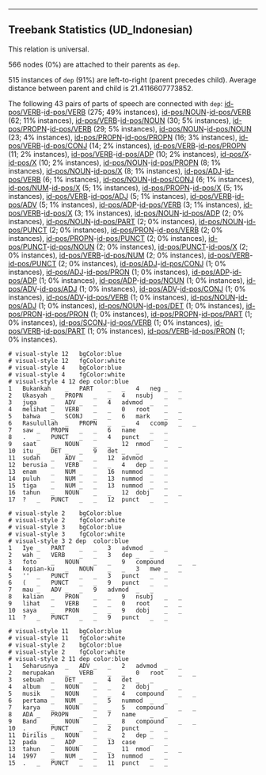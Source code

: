 

--------------------------------------------------------------------------------

## Treebank Statistics (UD_Indonesian)

This relation is universal.

566 nodes (0%) are attached to their parents as `dep`.

515 instances of `dep` (91%) are left-to-right (parent precedes child).
Average distance between parent and child is 21.4116607773852.

The following 43 pairs of parts of speech are connected with `dep`: [id-pos/VERB]()-[id-pos/VERB]() (275; 49% instances), [id-pos/NOUN]()-[id-pos/VERB]() (62; 11% instances), [id-pos/VERB]()-[id-pos/NOUN]() (30; 5% instances), [id-pos/PROPN]()-[id-pos/VERB]() (29; 5% instances), [id-pos/NOUN]()-[id-pos/NOUN]() (23; 4% instances), [id-pos/PROPN]()-[id-pos/PROPN]() (16; 3% instances), [id-pos/VERB]()-[id-pos/CONJ]() (14; 2% instances), [id-pos/VERB]()-[id-pos/PROPN]() (11; 2% instances), [id-pos/VERB]()-[id-pos/ADP]() (10; 2% instances), [id-pos/X]()-[id-pos/X]() (10; 2% instances), [id-pos/NOUN]()-[id-pos/PROPN]() (8; 1% instances), [id-pos/NOUN]()-[id-pos/X]() (8; 1% instances), [id-pos/ADJ]()-[id-pos/VERB]() (6; 1% instances), [id-pos/NOUN]()-[id-pos/CONJ]() (6; 1% instances), [id-pos/NUM]()-[id-pos/X]() (5; 1% instances), [id-pos/PROPN]()-[id-pos/X]() (5; 1% instances), [id-pos/VERB]()-[id-pos/ADJ]() (5; 1% instances), [id-pos/VERB]()-[id-pos/ADV]() (5; 1% instances), [id-pos/ADP]()-[id-pos/VERB]() (3; 1% instances), [id-pos/VERB]()-[id-pos/X]() (3; 1% instances), [id-pos/NOUN]()-[id-pos/ADP]() (2; 0% instances), [id-pos/NOUN]()-[id-pos/PART]() (2; 0% instances), [id-pos/NOUN]()-[id-pos/PUNCT]() (2; 0% instances), [id-pos/PRON]()-[id-pos/VERB]() (2; 0% instances), [id-pos/PROPN]()-[id-pos/PUNCT]() (2; 0% instances), [id-pos/PUNCT]()-[id-pos/NOUN]() (2; 0% instances), [id-pos/PUNCT]()-[id-pos/X]() (2; 0% instances), [id-pos/VERB]()-[id-pos/NUM]() (2; 0% instances), [id-pos/VERB]()-[id-pos/PUNCT]() (2; 0% instances), [id-pos/ADJ]()-[id-pos/CONJ]() (1; 0% instances), [id-pos/ADJ]()-[id-pos/PRON]() (1; 0% instances), [id-pos/ADP]()-[id-pos/ADP]() (1; 0% instances), [id-pos/ADP]()-[id-pos/NOUN]() (1; 0% instances), [id-pos/ADV]()-[id-pos/ADJ]() (1; 0% instances), [id-pos/ADV]()-[id-pos/CONJ]() (1; 0% instances), [id-pos/ADV]()-[id-pos/VERB]() (1; 0% instances), [id-pos/NOUN]()-[id-pos/ADJ]() (1; 0% instances), [id-pos/NOUN]()-[id-pos/DET]() (1; 0% instances), [id-pos/PRON]()-[id-pos/PRON]() (1; 0% instances), [id-pos/PROPN]()-[id-pos/PART]() (1; 0% instances), [id-pos/SCONJ]()-[id-pos/VERB]() (1; 0% instances), [id-pos/VERB]()-[id-pos/PART]() (1; 0% instances), [id-pos/VERB]()-[id-pos/PRON]() (1; 0% instances).


~~~ conllu
# visual-style 12	bgColor:blue
# visual-style 12	fgColor:white
# visual-style 4	bgColor:blue
# visual-style 4	fgColor:white
# visual-style 4 12 dep	color:blue
1	Bukankah	_	PART	_	_	4	neg	_	_
2	Ukasyah	_	PROPN	_	_	4	nsubj	_	_
3	juga	_	ADV	_	_	4	advmod	_	_
4	melihat	_	VERB	_	_	0	root	_	_
5	bahwa	_	SCONJ	_	_	6	mark	_	_
6	Rasulullah	_	PROPN	_	_	4	ccomp	_	_
7	saw	_	PROPN	_	_	6	name	_	_
8	.	_	PUNCT	_	_	4	punct	_	_
9	saat	_	NOUN	_	_	12	nmod	_	_
10	itu	_	DET	_	_	9	det	_	_
11	sudah	_	ADV	_	_	12	advmod	_	_
12	berusia	_	VERB	_	_	4	dep	_	_
13	enam	_	NUM	_	_	16	nummod	_	_
14	puluh	_	NUM	_	_	13	nummod	_	_
15	tiga	_	NUM	_	_	13	nummod	_	_
16	tahun	_	NOUN	_	_	12	dobj	_	_
17	?	_	PUNCT	_	_	12	punct	_	_

~~~


~~~ conllu
# visual-style 2	bgColor:blue
# visual-style 2	fgColor:white
# visual-style 3	bgColor:blue
# visual-style 3	fgColor:white
# visual-style 3 2 dep	color:blue
1	Iye	_	PART	_	_	3	advmod	_	_
2	wah	_	VERB	_	_	3	dep	_	_
3	foto	_	NOUN	_	_	9	compound	_	_
4	kopian-ku	_	NOUN	_	_	3	mwe	_	_
5	''	_	PUNCT	_	_	3	punct	_	_
6	(	_	PUNCT	_	_	9	punct	_	_
7	mau	_	ADV	_	_	9	advmod	_	_
8	kalian	_	PRON	_	_	9	nsubj	_	_
9	lihat	_	VERB	_	_	0	root	_	_
10	saya	_	PRON	_	_	9	dobj	_	_
11	?	_	PUNCT	_	_	9	punct	_	_

~~~


~~~ conllu
# visual-style 11	bgColor:blue
# visual-style 11	fgColor:white
# visual-style 2	bgColor:blue
# visual-style 2	fgColor:white
# visual-style 2 11 dep	color:blue
1	Seharusnya	_	ADV	_	_	2	advmod	_	_
2	merupakan	_	VERB	_	_	0	root	_	_
3	sebuah	_	DET	_	_	4	det	_	_
4	album	_	NOUN	_	_	2	dobj	_	_
5	musik	_	NOUN	_	_	4	compound	_	_
6	pertama	_	NUM	_	_	5	nummod	_	_
7	karya	_	NOUN	_	_	5	compound	_	_
8	ADA	_	PROPN	_	_	7	name	_	_
9	Band	_	NOUN	_	_	8	compound	_	_
10	.	_	PUNCT	_	_	2	punct	_	_
11	Dirilis	_	NOUN	_	_	2	dep	_	_
12	pada	_	ADP	_	_	13	case	_	_
13	tahun	_	NOUN	_	_	11	nmod	_	_
14	1997	_	NUM	_	_	13	nummod	_	_
15	.	_	PUNCT	_	_	11	punct	_	_

~~~


